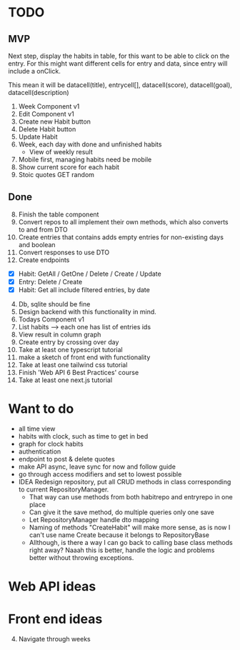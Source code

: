 # TODO

## MVP
Next step, display the habits in table, for this want to be able to click on the entry.
For this might want different cells for entry and data, since entry will include a onClick.

This mean it will be datacell(title), entrycell[], datacell(score), datacell(goal), datacell(description)

1. Week Component v1
1. Edit Component v1
1. Create new Habit button
2. Delete Habit button
3. Update Habit
4. Week, each day with done and unfinished habits
    - View of weekly result
5.  Mobile first, managing habits need be mobile
6. Show current score for each habit
7.  Stoic quotes GET random

## Done
8. Finish the table component
0. Convert repos to all implement their own methods, which also converts to and from DTO
1. Create entries that contains adds empty entries for non-existing days and boolean
2. Convert responses to use DTO
3.  Create endpoints
  - [x] Habit: GetAll / GetOne / Delete / Create / Update
  - [x] Entry: Delete / Create
  - [x] Habit: Get all include filtered entries, by date
4.  Db, sqlite should be fine
5. Design backend with this functionality in mind.
1. Todays Component v1
  1. List habits --> each one has list of entries ids
  2. View result in column graph
  3. Create entry by crossing over day
1. Take at least one typescript tutorial
1. make a sketch of front end with functionality
1. Take at least one tailwind css tutorial
1. Finish 'Web API 6 Best Practices' course
1. Take at least one next.js tutorial

# Want to do
 - all time view
 - habits with clock, such as time to get in bed
 - graph for clock habits
 - authentication
 - endpoint to post & delete quotes
 - make API async, leave sync for now and follow guide
 - go through access modifiers and set to lowest possible
 - IDEA Redesign repository, put all CRUD methods in class corresponding to current RepositoryManager. 
   - That way can use methods from both habitrepo and entryrepo in one place
   - Can give it the save method, do multiple queries only one save
   - Let RepositoryManager handle dto mapping
   - Naming of methods "CreateHabit" will make more sense, as is now I can't use name Create because it belongs to RepositoryBase
   - Allthough, is there a way I can go back to calling base class methods right away? Naaah this is better, handle the logic and problems better without throwing exceptions.

# Web API ideas

# Front end ideas
4. Navigate through weeks
